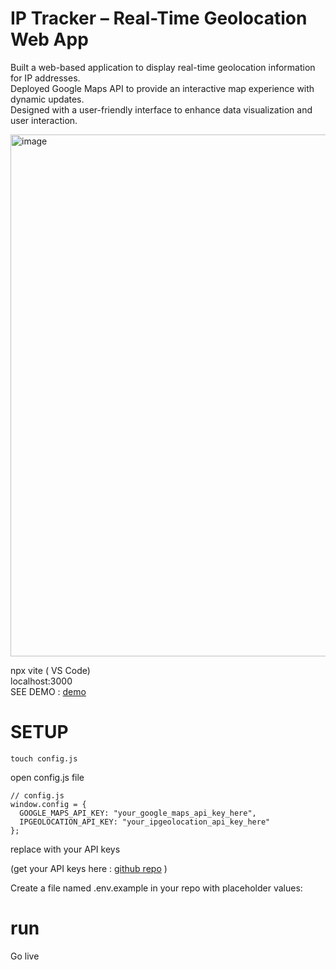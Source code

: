 # IP Tracker – Real-Time Geolocation Web App

Built a web-based application to display real-time geolocation information for IP addresses.  
Deployed Google Maps API to provide an interactive map experience with dynamic updates.  
Designed with a user-friendly interface to enhance data visualization and user interaction. 

<img width="875" height="835" alt="image" src="https://github.com/user-attachments/assets/be2d51a2-7c28-442e-b489-9df15641135f" />

npx vite ( VS Code)  
localhost:3000  
SEE DEMO : [demo](https://snh078.github.io/ip--open-location-tracker-/)



# SETUP
```
touch config.js
```
open config.js file 
```
// config.js
window.config = {
  GOOGLE_MAPS_API_KEY: "your_google_maps_api_key_here",
  IPGEOLOCATION_API_KEY: "your_ipgeolocation_api_key_here"
};
```
 replace with your API keys     
  
  (get your API keys here : [github repo]( https://github.com/SNH078/.env-API_KEY/blob/main/IP%20Tracker_API_KEY.md ) )
 
Create a file named .env.example in your repo with placeholder values:
# run
Go live 
